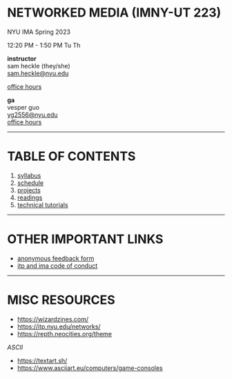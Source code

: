 # NETWORKED MEDIA (IMNY-UT 223)

NYU IMA Spring 2023

12:20 PM - 1:50 PM Tu Th

**instructor**  
sam heckle (they/she)  
[sam.heckle@nyu.edu](mailto:sam.heckle@nyu.edu)

[office hours](https://calendar.google.com/calendar/u/0/selfsched?sstoken=UUZUZ0xFTjEyYmVIfGRlZmF1bHR8Yzg5N2EzOGQ2MGVmNWJiODkwZTliNTM1NmIyMzQ5NTQ)

**ga**  
vesper guo  
[yg2556@nyu.edu](mailto:yg2556@nyu.edu)  
[office hours](https://calendar.google.com/calendar/u/0/selfsched?sstoken=UVA0MjFzd3czSUhwfGRlZmF1bHR8ZDYxZmFjOTQ4OWJiNWIwMGRjZmJhOTBjOGJjODIyMjM)



***

# TABLE OF CONTENTS
1. [syllabus](https://github.com/samheckle/networked-media/wiki/Syllabus)
2. [schedule](https://github.com/samheckle/networked-media/wiki/Schedule)
3. [projects](https://github.com/samheckle/networked-media/wiki/Projects)
4. [readings](https://github.com/samheckle/networked-media/wiki/Discussion-List)
5. [technical tutorials](https://github.com/samheckle/networked-media/wiki/Technical-Tutorials)

*** 

# OTHER IMPORTANT LINKS
* [anonymous feedback form](https://forms.gle/EeFdQNaGe9aQqr229)
* [itp and ima code of conduct](https://itpnyu.github.io/ITP-IMA-Code-of-Conduct/)

***

# MISC RESOURCES
* https://wizardzines.com/
* https://itp.nyu.edu/networks/
* https://repth.neocities.org/theme

*ASCII*
* https://textart.sh/
* https://www.asciiart.eu/computers/game-consoles


